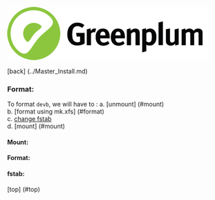 ![Greenplum](https://github.com/syuja/GreenPlumSetup/blob/master/img/greenplum-logo.png)  

[back] (../Master_Install.md)
<a id ="top"> </a>
### Format:  
 To format `devb`, we will have to : 
  a. [unmount] (#mount)  
  b. [format using mk.xfs] (#format)  
  c. [change fstab](#fstab)    
  d. [mount] (#mount) 

<a id ="mount"></a>
#### Mount: 


<a id ="format"></a>
#### Format: 
 
 
<a id ="fstab"></a>
#### fstab: 


[top] (#top)
